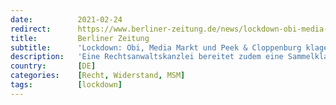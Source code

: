 ```yaml
---
date:          2021-02-24
redirect:      https://www.berliner-zeitung.de/news/lockdown-obi-media-markt-und-peek-cloppenburg-klagen-gegen-schliessungen-li.142000
title:         Berliner Zeitung
subtitle:      'Lockdown: Obi, Media Markt und Peek & Cloppenburg klagen gegen Schließungen'
description:   'Eine Rechtsanwaltskanzlei bereitet zudem eine Sammelklage Hunderter Einzelhändler auf Schadenersatz vor. Weit über 300 Händler beteiligen sich daran.'
country:       [DE]
categories:    [Recht, Widerstand, MSM]
tags:          [lockdown]
---
```

